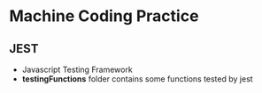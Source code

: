 # Machine Coding Practice
## JEST
- Javascript Testing Framework
- **testingFunctions** folder contains some functions tested by jest